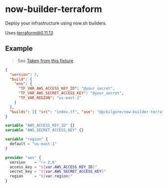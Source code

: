 # now-builder-terraform

Deploy your infrastructure using now.sh builders.

Uses terraform@0.11.13

## Example

> See [Taken from this fixture](test/fixtures/01-build-success)

```json
{
  "version": 2,
  "build": {
    "env": {
      "TF_VAR_AWS_ACCESS_KEY_ID": "@your_secret",
      "TF_VAR_AWS_SECRET_ACCESS_KEY": "@your_secret",
      "TF_VAR_REGION": "us-east-1"
    }
  },
  "builds": [{ "src": "index.tf", "use": "@pckilgore/now-builder-terraform" }]
}
```

```terraform
variable "AWS_ACCESS_KEY_ID" {}
variable "AWS_SECRET_ACCESS_KEY" {}

variable "region" {
  default = "us-east-1"
}

provider "aws" {
  version    = "~> 2.6"
  access_key = "${var.AWS_ACCESS_KEY_ID}"
  secret_key = "${var.AWS_SECRET_ACCESS_KEY}"
  region     = "${var.region}"
}
```

